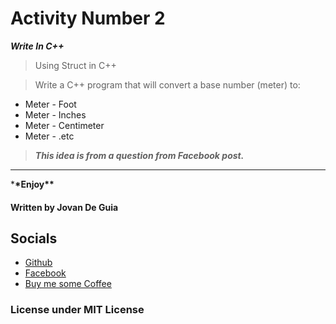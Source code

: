 # Activity Number 2

**_Write In C++_**

> Using Struct in C++

> Write a C++ program that will convert a base number (meter) to:

- Meter - Foot
- Meter - Inches
- Meter - Centimeter
- Meter - .etc

> **_This idea is from a question from Facebook post._**

---

\***\*Enjoy\*\***

#### Written by Jovan De Guia

## Socials

- [Github](https://github.com/jxmked)
- [Facebook](https://www.facebook.com/deguia25)
- [Buy me some Coffee](https://www.buymeacoffee.com/jxmked)

### License under MIT License
